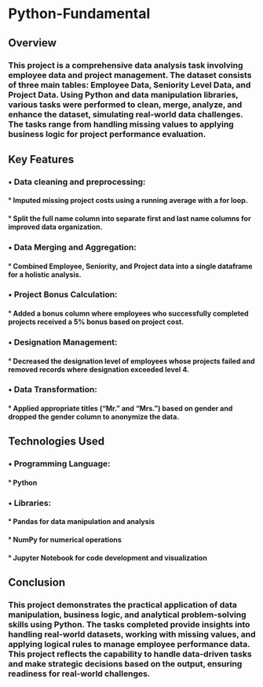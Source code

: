 # Python-Fundamental

## Overview
### This project is a comprehensive data analysis task involving employee data and project management. The dataset consists of three main tables: Employee Data, Seniority Level Data, and Project Data. Using Python and data manipulation libraries, various tasks were performed to clean, merge, analyze, and enhance the dataset, simulating real-world data challenges. The tasks range from handling missing values to applying business logic for project performance evaluation.

## Key Features
### • Data cleaning and preprocessing:
####         ° Imputed missing project costs using a running average with a for loop.
####         ° Split the full name column into separate first and last name columns for improved data organization.
### • Data Merging and Aggregation:
####         ° Combined Employee, Seniority, and Project data into a single dataframe for a holistic analysis.
### • Project Bonus Calculation:
####         ° Added a bonus column where employees who successfully completed projects received a 5% bonus based on project cost.
### • Designation Management:
####         ° Decreased the designation level of employees whose projects failed and removed records where designation exceeded level 4.
### • Data Transformation:
####         ° Applied appropriate titles (“Mr.” and “Mrs.”) based on gender and dropped the gender column to anonymize the data.

## Technologies Used
### • Programming Language:
####         ° Python
### • Libraries:
####         ° Pandas for data manipulation and analysis
####         °  NumPy for numerical operations
####         ° Jupyter Notebook for code development and visualization

## Conclusion

### This project demonstrates the practical application of data manipulation, business logic, and analytical problem-solving skills using Python. The tasks completed provide insights into handling real-world datasets, working with missing values, and applying logical rules to manage employee performance data. This project reflects the capability to handle data-driven tasks and make strategic decisions based on the output, ensuring readiness for real-world challenges.
